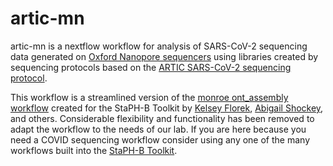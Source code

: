 # artic-mn
artic-mn is a nextflow workflow for analysis of SARS-CoV-2 sequencing data generated on [Oxford Nanopore sequencers](https://nanoporetech.com/products) using libraries created by sequencing protocols based on the [ARTIC SARS-CoV-2 sequencing protocol](https://artic.network/ncov-2019).

This workflow is a streamlined version of the [monroe ont_assembly workflow](https://github.com/StaPH-B/staphb_toolkit/blob/main/staphb_toolkit/workflows/monroe/monroe_ont_assembly.nf) created for the StaPH-B Toolkit by [Kelsey Florek](https://github.com/k-florek), [Abigail Shockey](https://github.com/AbigailShockey), and others. Considerable flexibility and functionality has been removed to adapt the workflow to the needs of our lab. If you are here because you need a COVID sequencing workflow consider using any one of the many workflows built into the [StaPH-B Toolkit](https://github.com/StaPH-B/staphb_toolkit).
